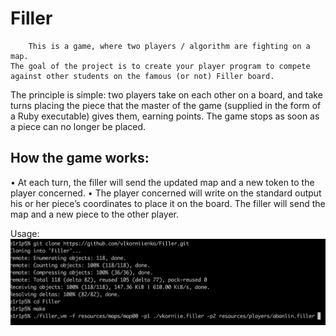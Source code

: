 # Filler

    	This is a game, where two players / algorithm are fighting on a map.
	The goal of the project is to create your player program to compete against other students on the famous (or not) Filler board. 

The principle is simple: two players take on each other on a board, and take turns placing the piece that the master of the game (supplied in the form of a Ruby executable) gives them, earning points. The game stops as soon as a piece can no longer be placed.

   ## How the game works:
•  At each turn, the filler will send the updated map and a new token to the player concerned.
•  The player concerned will write on the standard output his or her piece’s coordinates to place it on the board.
 The filler will send the map and a new piece to the other player.
 
  Usage:
![](https://github.com/vlkorniienko/Filler/blob/master/Usage.png)
